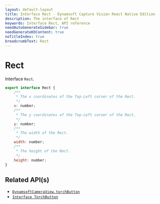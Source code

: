 ```yaml
---
layout: default-layout
title: Interface Rect - Dynamsoft Capture Vision React Native Edition
description: The interface of Rect
keywords: Interface Rect, API reference
needAutoGenerateSidebar: true
needGenerateH3Content: true
noTitleIndex: true
breadcrumbText: Rect
---
```


# Rect

Interface `Rect`.

```js
export interface Rect {
    /**
     * The x coordinates of the Top-Left corner of the Rect.
     */
    x: number;
    /**
     * The y coordinates of the Top-Left corner of the Rect.
     */
    y: number;
    /**
     * The width of the Rect.
     */
    width: number;
    /**
     * The height of the Rect.
     */
    height: number;
}
```

## Related API(s)

- [`DynamsoftCameraView.torchButton`](camera-view.md#torchbutton)
- [`Interface TorchButton`](interface-torch-button.md)
